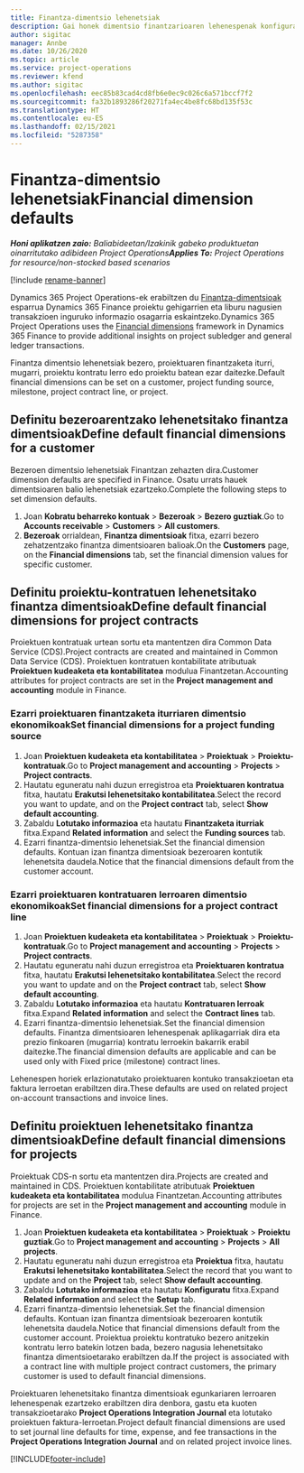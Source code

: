 ```yaml
---
title: Finantza-dimentsio lehenetsiak
description: Gai honek dimentsio finantzarioaren lehenespenak konfiguratzeko moduari buruzko informazioa eskaintzen du.
author: sigitac
manager: Annbe
ms.date: 10/26/2020
ms.topic: article
ms.service: project-operations
ms.reviewer: kfend
ms.author: sigitac
ms.openlocfilehash: eec85b83cad4cd8fb6e0ec9c026c6a571bccf7f2
ms.sourcegitcommit: fa32b1893286f20271fa4ec4be8fc68bd135f53c
ms.translationtype: HT
ms.contentlocale: eu-ES
ms.lasthandoff: 02/15/2021
ms.locfileid: "5287358"
---
```

# <a name="financial-dimension-defaults"></a><span data-ttu-id="7edcb-103">Finantza-dimentsio lehenetsiak</span><span class="sxs-lookup"><span data-stu-id="7edcb-103">Financial dimension defaults</span></span>

<span data-ttu-id="7edcb-104">_**Honi aplikatzen zaio:** Baliabideetan/Izakinik gabeko produktuetan oinarritutako adibideen Project Operations_</span><span class="sxs-lookup"><span data-stu-id="7edcb-104">_**Applies To:** Project Operations for resource/non-stocked based scenarios_</span></span>

[!include [rename-banner](~/includes/cc-data-platform-banner.md)]

<span data-ttu-id="7edcb-105">Dynamics 365 Project Operations-ek erabiltzen du [Finantza-dimentsioak](https://docs.microsoft.com/dynamics365/finance/general-ledger/financial-dimensions) esparrua Dynamics 365 Finance proiektu gehigarrien eta liburu nagusien transakzioen inguruko informazio osagarria eskaintzeko.</span><span class="sxs-lookup"><span data-stu-id="7edcb-105">Dynamics 365 Project Operations uses the [Financial dimensions](https://docs.microsoft.com/dynamics365/finance/general-ledger/financial-dimensions) framework in Dynamics 365 Finance to provide additional insights on project subledger and general ledger transactions.</span></span>

<span data-ttu-id="7edcb-106">Finantza dimentsio lehenetsiak bezero, proiektuaren finantzaketa iturri, mugarri, proiektu kontratu lerro edo proiektu batean ezar daitezke.</span><span class="sxs-lookup"><span data-stu-id="7edcb-106">Default financial dimensions can be set on a customer, project funding source, milestone, project contract line, or project.</span></span>

## <a name="define-default-financial-dimensions-for-a-customer"></a><span data-ttu-id="7edcb-107">Definitu bezeroarentzako lehenetsitako finantza dimentsioak</span><span class="sxs-lookup"><span data-stu-id="7edcb-107">Define default financial dimensions for a customer</span></span>

<span data-ttu-id="7edcb-108">Bezeroen dimentsio lehenetsiak Finantzan zehazten dira.</span><span class="sxs-lookup"><span data-stu-id="7edcb-108">Customer dimension defaults are specified in Finance.</span></span> <span data-ttu-id="7edcb-109">Osatu urrats hauek dimentsioaren balio lehenetsiak ezartzeko.</span><span class="sxs-lookup"><span data-stu-id="7edcb-109">Complete the following steps to set dimension defaults.</span></span>

1. <span data-ttu-id="7edcb-110">Joan **Kobratu beharreko kontuak** > **Bezeroak** > **Bezero guztiak**.</span><span class="sxs-lookup"><span data-stu-id="7edcb-110">Go to **Accounts receivable** > **Customers** > **All customers**.</span></span>
2. <span data-ttu-id="7edcb-111">**Bezeroak** orrialdean, **Finantza dimentsioak** fitxa, ezarri bezero zehatzentzako finantza dimentsioaren balioak.</span><span class="sxs-lookup"><span data-stu-id="7edcb-111">On the **Customers** page, on the **Financial dimensions** tab, set the financial dimension values for specific customer.</span></span>

## <a name="define-default-financial-dimensions-for-project-contracts"></a><span data-ttu-id="7edcb-112">Definitu proiektu-kontratuen lehenetsitako finantza dimentsioak</span><span class="sxs-lookup"><span data-stu-id="7edcb-112">Define default financial dimensions for project contracts</span></span>

<span data-ttu-id="7edcb-113">Proiektuen kontratuak urtean sortu eta mantentzen dira Common Data Service (CDS).</span><span class="sxs-lookup"><span data-stu-id="7edcb-113">Project contracts are created and maintained in Common Data Service (CDS).</span></span> <span data-ttu-id="7edcb-114">Proiektuen kontratuen kontabilitate atributuak **Proiektuen kudeaketa eta kontabilitatea** modulua Finantzetan.</span><span class="sxs-lookup"><span data-stu-id="7edcb-114">Accounting attributes for project contracts are set in the **Project management and accounting** module in Finance.</span></span>

### <a name="set-financial-dimensions-for-a-project-funding-source"></a><span data-ttu-id="7edcb-115">Ezarri proiektuaren finantzaketa iturriaren dimentsio ekonomikoak</span><span class="sxs-lookup"><span data-stu-id="7edcb-115">Set financial dimensions for a project funding source</span></span>

1. <span data-ttu-id="7edcb-116">Joan **Proiektuen kudeaketa eta kontabilitatea** > **Proiektuak** > **Proiektu-kontratuak**.</span><span class="sxs-lookup"><span data-stu-id="7edcb-116">Go to **Project management and accounting** > **Projects** > **Project contracts**.</span></span>
2. <span data-ttu-id="7edcb-117">Hautatu eguneratu nahi duzun erregistroa eta **Proiektuaren kontratua** fitxa, hautatu **Erakutsi lehenetsitako kontabilitatea**.</span><span class="sxs-lookup"><span data-stu-id="7edcb-117">Select the record you want to update, and on the **Project contract** tab, select **Show default accounting**.</span></span>
3. <span data-ttu-id="7edcb-118">Zabaldu **Lotutako informazioa** eta hautatu **Finantzaketa iturriak** fitxa.</span><span class="sxs-lookup"><span data-stu-id="7edcb-118">Expand **Related information** and select the **Funding sources** tab.</span></span>
4. <span data-ttu-id="7edcb-119">Ezarri finantza-dimentsio lehenetsiak.</span><span class="sxs-lookup"><span data-stu-id="7edcb-119">Set the financial dimension defaults.</span></span> <span data-ttu-id="7edcb-120">Kontuan izan finantza dimentsioak bezeroaren kontutik lehenetsita daudela.</span><span class="sxs-lookup"><span data-stu-id="7edcb-120">Notice that the financial dimensions default from the customer account.</span></span>

### <a name="set-financial-dimensions-for-a-project-contract-line"></a><span data-ttu-id="7edcb-121">Ezarri proiektuaren kontratuaren lerroaren dimentsio ekonomikoak</span><span class="sxs-lookup"><span data-stu-id="7edcb-121">Set financial dimensions for a project contract line</span></span>

1. <span data-ttu-id="7edcb-122">Joan **Proiektuen kudeaketa eta kontabilitatea** > **Proiektuak** > **Proiektu-kontratuak**.</span><span class="sxs-lookup"><span data-stu-id="7edcb-122">Go to **Project management and accounting** > **Projects** > **Project contracts**.</span></span>
2. <span data-ttu-id="7edcb-123">Hautatu eguneratu nahi duzun erregistroa eta **Proiektuaren kontratua** fitxa, hautatu **Erakutsi lehenetsitako kontabilitatea**.</span><span class="sxs-lookup"><span data-stu-id="7edcb-123">Select the record you want to update and on the **Project contract** tab, select **Show default accounting**.</span></span>
3. <span data-ttu-id="7edcb-124">Zabaldu **Lotutako informazioa** eta hautatu **Kontratuaren lerroak** fitxa.</span><span class="sxs-lookup"><span data-stu-id="7edcb-124">Expand **Related information** and select the **Contract lines** tab.</span></span>
4. <span data-ttu-id="7edcb-125">Ezarri finantza-dimentsio lehenetsiak.</span><span class="sxs-lookup"><span data-stu-id="7edcb-125">Set the financial dimension defaults.</span></span> <span data-ttu-id="7edcb-126">Finantza dimentsioaren lehenespenak aplikagarriak dira eta prezio finkoaren (mugarria) kontratu lerroekin bakarrik erabil daitezke.</span><span class="sxs-lookup"><span data-stu-id="7edcb-126">The financial dimension defaults are applicable and can be used only with Fixed price (milestone) contract lines.</span></span>

<span data-ttu-id="7edcb-127">Lehenespen horiek erlazionatutako proiektuaren kontuko transakzioetan eta faktura lerroetan erabiltzen dira.</span><span class="sxs-lookup"><span data-stu-id="7edcb-127">These defaults are used on related project on-account transactions and invoice lines.</span></span>

## <a name="define-default-financial-dimensions-for-projects"></a><span data-ttu-id="7edcb-128">Definitu proiektuen lehenetsitako finantza dimentsioak</span><span class="sxs-lookup"><span data-stu-id="7edcb-128">Define default financial dimensions for projects</span></span>

<span data-ttu-id="7edcb-129">Proiektuak CDS-n sortu eta mantentzen dira.</span><span class="sxs-lookup"><span data-stu-id="7edcb-129">Projects are created and maintained in CDS.</span></span> <span data-ttu-id="7edcb-130">Proiektuen kontabilitate atributuak **Proiektuen kudeaketa eta kontabilitatea** modulua Finantzetan.</span><span class="sxs-lookup"><span data-stu-id="7edcb-130">Accounting attributes for projects are set in the **Project management and accounting** module in Finance.</span></span>

1. <span data-ttu-id="7edcb-131">Joan **Proiektuen kudeaketa eta kontabilitatea** > **Proiektuak** > **Proiektu guztiak**.</span><span class="sxs-lookup"><span data-stu-id="7edcb-131">Go to **Project management and accounting** > **Projects** > **All projects**.</span></span>
2. <span data-ttu-id="7edcb-132">Hautatu eguneratu nahi duzun erregistroa eta **Proiektua** fitxa, hautatu **Erakutsi lehenetsitako kontabilitatea**.</span><span class="sxs-lookup"><span data-stu-id="7edcb-132">Select the record that you want to update and on the **Project** tab, select **Show default accounting**.</span></span>
3. <span data-ttu-id="7edcb-133">Zabaldu **Lotutako informazioa** eta hautatu **Konfiguratu** fitxa.</span><span class="sxs-lookup"><span data-stu-id="7edcb-133">Expand **Related information** and select the **Setup** tab.</span></span>
4. <span data-ttu-id="7edcb-134">Ezarri finantza-dimentsio lehenetsiak.</span><span class="sxs-lookup"><span data-stu-id="7edcb-134">Set the financial dimension defaults.</span></span> <span data-ttu-id="7edcb-135">Kontuan izan finantza dimentsioak bezeroaren kontutik lehenetsita daudela.</span><span class="sxs-lookup"><span data-stu-id="7edcb-135">Notice that financial dimensions default from the customer account.</span></span> <span data-ttu-id="7edcb-136">Proiektua proiektu kontratuko bezero anitzekin kontratu lerro batekin lotzen bada, bezero nagusia lehenetsitako finantza dimentsioetarako erabiltzen da.</span><span class="sxs-lookup"><span data-stu-id="7edcb-136">If the project is associated with a contract line with multiple project contract customers, the primary customer is used to default financial dimensions.</span></span>

<span data-ttu-id="7edcb-137">Proiektuaren lehenetsitako finantza dimentsioak egunkariaren lerroaren lehenespenak ezartzeko erabiltzen dira denbora, gastu eta kuoten transakzioetarako **Project Operations Integration Journal** eta lotutako proiektuen faktura-lerroetan.</span><span class="sxs-lookup"><span data-stu-id="7edcb-137">Project default financial dimensions are used to set journal line defaults for time, expense, and fee transactions in the **Project Operations Integration Journal** and on related project invoice lines.</span></span>


[!INCLUDE[footer-include](../includes/footer-banner.md)]